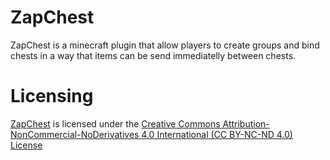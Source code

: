 # ZapChest

ZapChest is a minecraft plugin that allow players to create groups and bind chests in a way that items can be send immediatelly between chests.
 
# Licensing

[ZapChest](https://github.com/SecretX33/ZapChest) is licensed under the [Creative Commons Attribution-NonCommercial-NoDerivatives 4.0 International (CC BY-NC-ND 4.0) License](https://creativecommons.org/licenses/by-nc-nd/4.0/) 
